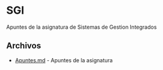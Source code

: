 # SGI

Apuntes de la asignatura de Sistemas de Gestion Integrados

## Archivos

- [Apuntes.md](Apuntes.md) - Apuntes de la asignatura
